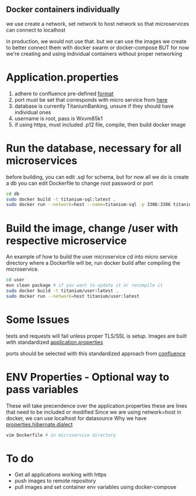 ## Docker containers individually

we use create a network, set network to host network
so that microservices can connect to localhost

in production, we would not use that. but we can use the
images we create to better connect them with docker swarm or docker-compose
BUT for now we're creating and using individual containers without proper networking

# Application.properties
1. adhere to confluence pre-defined [format](https://chloejohnson.atlassian.net/wiki/spaces/QUERYCREW/pages/6356998/Main)
2. port must be set that corresponds with micro service from [here](https://chloejohnson.atlassian.net/wiki/spaces/QUERYCREW/pages/6291457/Dev+environment+variables)
3. database is currently TitaniumBanking, unsure if they should have individual ones
4. username is root, pass is Wxvm85k1
5. if using https, must included .p12 file, compile, then build docker image


# Run the database, necessary for all microservices
before building, you can edit .sql for schema, but for now all we do is create a db
you can edit Dockerfile to change root password or port 
```bash
cd db
sudo docker build -t titanium-sql:latest .
sudo docker run --network=host --name=titanium-sql -p 3306:3306 titanium-sql:latest
```

# Build the image, change /user with respective microservice
An example of how to build the user microservice
cd into micro service directory where a Dockerfile will be, run docker build after compiling the microservice. 
```bash
cd user
mvn clean package # if you want to update it or recompile it
sudo docker build -t titanium/user:latest .
sudo docker run --network=host titanium/user:latest
```

#  Some Issues
tests and requests will fail unless proper TLS/SSL is setup.
Images are built with standardized [application.properties](https://chloejohnson.atlassian.net/wiki/spaces/QUERYCREW/pages/6356998/Main)

ports should be selected with this standardized approach from [confluence](https://chloejohnson.atlassian.net/wiki/spaces/QUERYCREW/pages/6291457/Dev+environment+variables)

# ENV Properties - Optional way to pass variables
These will take precendence over the application.properties
these are lines that need to be included or modified
Since we are using network=host in docker, we can use localhost for datasource
Why we have [properties.hibernate.dialect](https://github.com/spring-guides/gs-accessing-data-mysql/issues/38)
```bash
vim Dockerfile # in microservice directory
```


# To do
- Get all applications working with https
- push images to remote repository
- pull images and set container env variables using docker-compose
